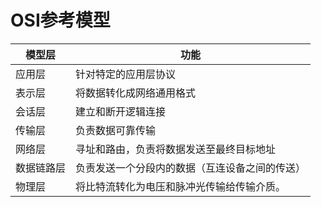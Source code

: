 # OSI参考模型

| 模型层     | 功能                                           |
| ---------- | ---------------------------------------------- |
| 应用层     | 针对特定的应用层协议                           |
| 表示层     | 将数据转化成网络通用格式                       |
| 会话层     | 建立和断开逻辑连接                             |
| 传输层     | 负责数据可靠传输                               |
| 网络层     | 寻址和路由，负责将数据发送至最终目标地址       |
| 数据链路层 | 负责发送一个分段内的数据（互连设备之间的传送） |
| 物理层     | 将比特流转化为电压和脉冲光传输给传输介质。     |





